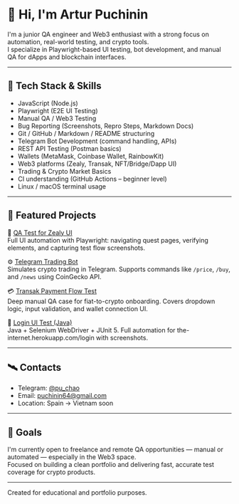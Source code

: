 # 👋 Hi, I'm Artur Puchinin

I'm a junior QA engineer and Web3 enthusiast with a strong focus on automation, real-world testing, and crypto tools.  
I specialize in Playwright-based UI testing, bot development, and manual QA for dApps and blockchain interfaces.

---

## 🔧 Tech Stack & Skills

- JavaScript (Node.js)
- Playwright (E2E UI Testing)
- Manual QA / Web3 Testing
- Bug Reporting (Screenshots, Repro Steps, Markdown Docs)
- Git / GitHub / Markdown / README structuring
- Telegram Bot Development (command handling, APIs)
- REST API Testing (Postman basics)
- Wallets (MetaMask, Coinbase Wallet, RainbowKit)
- Web3 platforms (Zealy, Transak, NFT/Bridge/Dapp UI)
- Trading & Crypto Market Basics
- CI understanding (GitHub Actions – beginner level)
- Linux / macOS terminal usage

---

## 🧩 Featured Projects

🧪 [QA Test for Zealy UI](https://github.com/Puchao64/qa-zealy-autotest)  
Full UI automation with Playwright: navigating quest pages, verifying elements, and capturing test flow screenshots.

⚙️ [Telegram Trading Bot](https://github.com/Puchao64/telegram-signal-bot)  
Simulates crypto trading in Telegram. Supports commands like `/price`, `/buy`, and `/news` using CoinGecko API.

💳 [Transak Payment Flow Test](https://github.com/Puchao64/qa-transak-payment-test)  
Deep manual QA case for fiat-to-crypto onboarding. Covers dropdown logic, input validation, and wallet connection UI.

🔐 [Login UI Test (Java)](https://github.com/Puchao64/qa-the-internet-java-autotest)  
Java + Selenium WebDriver + JUnit 5. Full automation for the-internet.herokuapp.com/login with screenshots.

---

## 🛰️ Contacts

- Telegram: [@pu_chao](https://t.me/pu_chao)
- Email: puchinin64@gmail.com
- Location: Spain → Vietnam soon

---

## 📌 Goals

I'm currently open to freelance and remote QA opportunities — manual or automated — especially in the Web3 space.  
Focused on building a clean portfolio and delivering fast, accurate test coverage for crypto products.

---

Created for educational and portfolio purposes.
